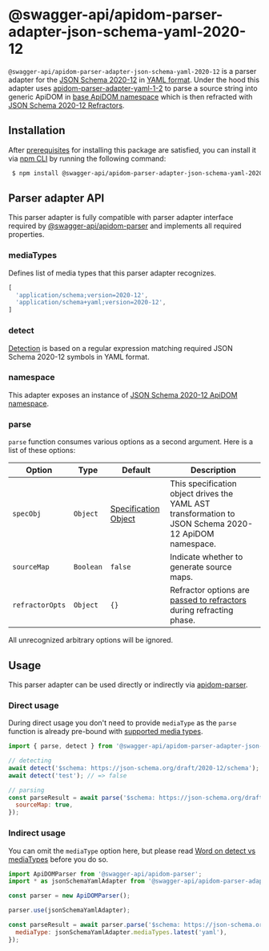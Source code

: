 # @swagger-api/apidom-parser-adapter-json-schema-yaml-2020-12

`@swagger-api/apidom-parser-adapter-json-schema-yaml-2020-12` is a parser adapter for the [JSON Schema 2020-12](https://json-schema.org/draft/2020-12/draft-bhutton-json-schema-01) in [YAML format](https://yaml.org/spec/1.2/spec.html).
Under the hood this adapter uses [apidom-parser-adapter-yaml-1-2](https://github.com/swagger-api/apidom/tree/main/packages/apidom-parser-adapter-yaml-1-2)
to parse a source string into generic ApiDOM in [base ApiDOM namespace](https://github.com/swagger-api/apidom/tree/main/packages/apidom#base-namespace)
which is then refracted with [JSON Schema 2020-12 Refractors](https://github.com/swagger-api/apidom/tree/main/packages/apidom-ns-json-schema-2020-12#refractors).

## Installation

After [prerequisites](https://github.com/swagger-api/apidom/blob/main/README.md#prerequisites) for installing this package are satisfied, you can install it
via [npm CLI](https://docs.npmjs.com/cli) by running the following command:

```sh
 $ npm install @swagger-api/apidom-parser-adapter-json-schema-yaml-2020-12
```

## Parser adapter API

This parser adapter is fully compatible with parser adapter interface required by [@swagger-api/apidom-parser](https://github.com/swagger-api/apidom/tree/main/packages/apidom-parser#mounting-parser-adapters)
and implements all required properties.

### mediaTypes

Defines list of media types that this parser adapter recognizes.

```js
[
  'application/schema;version=2020-12',
  'application/schema+yaml;version=2020-12',
]
```

### detect

[Detection](https://github.com/swagger-api/apidom/blob/main/packages/apidom-parser-adapter-json-schema-yaml-2020-12/src/adapter.ts#L13) is based on a regular expression matching required JSON Schema 2020-12 symbols in YAML format.

### namespace

This adapter exposes an instance of [JSON Schema 2020-12 ApiDOM namespace](https://github.com/swagger-api/apidom/tree/main/packages/apidom-ns-json-schema-2020-12#json-schema-2020-12-namespace).

### parse

`parse` function consumes various options as a second argument. Here is a list of these options:

Option | Type | Default | Description
--- | --- | --- | ---
<a name="specObj"></a>`specObj` | `Object` | [Specification Object](https://github.com/swagger-api/apidom/blob/main/packages/apidom-ns-json-schema-2020-12/src/refractor/specification.ts) | This specification object drives the YAML AST transformation to JSON Schema 2020-12 ApiDOM namespace.
<a name="sourceMap"></a>`sourceMap` | `Boolean` | `false` | Indicate whether to generate source maps.
<a name="refractorOpts"></a>`refractorOpts` | `Object` | `{}` | Refractor options are [passed to refractors](https://github.com/swagger-api/apidom/tree/main/packages/apidom-ns-json-schema-2020-12#refractor-plugins) during refracting phase.

All unrecognized arbitrary options will be ignored.

## Usage

This parser adapter can be used directly or indirectly via [apidom-parser](https://github.com/swagger-api/apidom/tree/main/packages/apidom-parser).

### Direct usage

During direct usage you don't need to provide `mediaType` as the `parse` function is already pre-bound
with [supported media types](#mediatypes).

```js
import { parse, detect } from '@swagger-api/apidom-parser-adapter-json-schema-yaml-2020-12';

// detecting
await detect('$schema: https://json-schema.org/draft/2020-12/schema'); // => true
await detect('test'); // => false

// parsing
const parseResult = await parse('$schema: https://json-schema.org/draft/2020-12/schema', {
  sourceMap: true,
});
```

### Indirect usage

You can omit the `mediaType` option here, but please read [Word on detect vs mediaTypes](https://github.com/swagger-api/apidom/tree/main/packages/apidom-parser#word-on-detect-vs-mediatypes) before you do so.

```js
import ApiDOMParser from '@swagger-api/apidom-parser';
import * as jsonSchemaYamlAdapter from '@swagger-api/apidom-parser-adapter-json-schema-yaml-2020-12';

const parser = new ApiDOMParser();

parser.use(jsonSchemaYamlAdapter);

const parseResult = await parser.parse('$schema: https://json-schema.org/draft/2020-12/schema', {
  mediaType: jsonSchemaYamlAdapter.mediaTypes.latest('yaml'),
});
```
